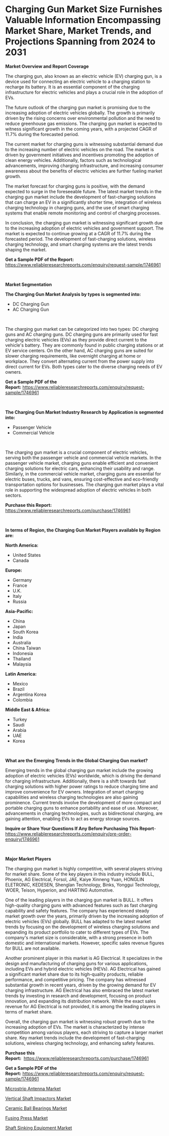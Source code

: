 <p><h1>Charging Gun Market Size Furnishes Valuable Information Encompassing Market Share, Market Trends, and Projections Spanning from 2024 to 2031</h1></p><p><strong>Market Overview and Report Coverage</strong></p>
<p><p>The charging gun, also known as an electric vehicle (EV) charging gun, is a device used for connecting an electric vehicle to a charging station to recharge its battery. It is an essential component of the charging infrastructure for electric vehicles and plays a crucial role in the adoption of EVs.</p><p>The future outlook of the charging gun market is promising due to the increasing adoption of electric vehicles globally. The growth is primarily driven by the rising concerns over environmental pollution and the need to reduce greenhouse gas emissions. The charging gun market is expected to witness significant growth in the coming years, with a projected CAGR of 11.7% during the forecasted period.</p><p>The current market for charging guns is witnessing substantial demand due to the increasing number of electric vehicles on the road. The market is driven by government initiatives and incentives promoting the adoption of clean energy vehicles. Additionally, factors such as technological advancements, improving charging infrastructure, and increasing consumer awareness about the benefits of electric vehicles are further fueling market growth.</p><p>The market forecast for charging guns is positive, with the demand expected to surge in the foreseeable future. The latest market trends in the charging gun market include the development of fast-charging solutions that can charge an EV in a significantly shorter time, integration of wireless charging technology in charging guns, and the use of smart charging systems that enable remote monitoring and control of charging processes.</p><p>In conclusion, the charging gun market is witnessing significant growth due to the increasing adoption of electric vehicles and government support. The market is expected to continue growing at a CAGR of 11.7% during the forecasted period. The development of fast-charging solutions, wireless charging technology, and smart charging systems are the latest trends shaping the market.</p></p>
<p><strong>Get a Sample PDF of the Report:</strong> <a href="https://www.reliableresearchreports.com/enquiry/request-sample/1746961">https://www.reliableresearchreports.com/enquiry/request-sample/1746961</a></p>
<p>&nbsp;</p>
<p><strong>Market Segmentation</strong></p>
<p><strong>The Charging Gun Market Analysis by types is segmented into:</strong></p>
<p><ul><li>DC Charging Gun</li><li>AC Charging Gun</li></ul></p>
<p>&nbsp;</p>
<p><p>The charging gun market can be categorized into two types: DC charging guns and AC charging guns. DC charging guns are primarily used for fast charging electric vehicles (EVs) as they provide direct current to the vehicle's battery. They are commonly found in public charging stations or at EV service centers. On the other hand, AC charging guns are suited for slower charging requirements, like overnight charging at home or workplace. They convert alternating current from the power supply into direct current for EVs. Both types cater to the diverse charging needs of EV owners.</p></p>
<p><strong>Get a Sample PDF of the Report:</strong>&nbsp;<a href="https://www.reliableresearchreports.com/enquiry/request-sample/1746961">https://www.reliableresearchreports.com/enquiry/request-sample/1746961</a></p>
<p>&nbsp;</p>
<p><strong>The Charging Gun Market Industry Research by Application is segmented into:</strong></p>
<p><ul><li>Passenger Vehicle</li><li>Commercial Vehicle</li></ul></p>
<p>&nbsp;</p>
<p><p>The charging gun market is a crucial component of electric vehicles, serving both the passenger vehicle and commercial vehicle markets. In the passenger vehicle market, charging guns enable efficient and convenient charging solutions for electric cars, enhancing their usability and range. Similarly, in the commercial vehicle market, charging guns are essential for electric buses, trucks, and vans, ensuring cost-effective and eco-friendly transportation options for businesses. The charging gun market plays a vital role in supporting the widespread adoption of electric vehicles in both sectors.</p></p>
<p><strong>Purchase this Report:</strong>&nbsp; <a href="https://www.reliableresearchreports.com/purchase/1746961">https://www.reliableresearchreports.com/purchase/1746961</a></p>
<p>&nbsp;</p>
<p><strong>In terms of Region, the Charging Gun Market Players available by Region are:</strong></p>
<p>
    <p> <strong> North America: </strong>
        <ul>
            <li>United States</li>
            <li>Canada</li>
        </ul>
        </p> 
    <p> <strong> Europe: </strong>
        <ul>
            <li>Germany</li>
            <li>France</li>
            <li>U.K.</li>
            <li>Italy</li>
            <li>Russia</li>
        </ul>
        </p> 
    <p> <strong> Asia-Pacific: </strong>
        <ul>
            <li>China</li>
            <li>Japan</li>
            <li>South Korea</li>
            <li>India</li>
            <li>Australia</li>
            <li>China Taiwan</li>
            <li>Indonesia</li>
            <li>Thailand</li>
            <li>Malaysia</li>
        </ul>
        </p> 
    <p> <strong> Latin America: </strong>
        <ul>
            <li>Mexico</li>
            <li>Brazil</li>
            <li>Argentina Korea</li>
            <li>Colombia</li>
        </ul>
        </p> 
    <p> <strong> Middle East & Africa: </strong>
        <ul>
            <li>Turkey</li>
            <li>Saudi</li>
            <li>Arabia</li>
            <li>UAE</li>
            <li>Korea</li>
        </ul>
    </p>
    </p>
<p>&nbsp;</p>
<p><strong>What are the Emerging Trends in the Global Charging Gun market?</strong></p>
<p><p>Emerging trends in the global charging gun market include the growing adoption of electric vehicles (EVs) worldwide, which is driving the demand for charging infrastructure. Additionally, there is a shift towards fast charging solutions with higher power ratings to reduce charging time and improve convenience for EV owners. Integration of smart charging capabilities and wireless charging technologies are also gaining prominence. Current trends involve the development of more compact and portable charging guns to enhance portability and ease of use. Moreover, advancements in charging technologies, such as bidirectional charging, are gaining attention, enabling EVs to act as energy storage sources.</p></p>
<p><strong>Inquire or Share Your Questions If Any Before Purchasing This Report</strong>- <a href="https://www.reliableresearchreports.com/enquiry/pre-order-enquiry/1746961">https://www.reliableresearchreports.com/enquiry/pre-order-enquiry/1746961</a></p>
<p>&nbsp;</p>
<p><strong>Major Market Players</strong></p>
<p><p>The charging gun market is highly competitive, with several players striving for market share. Some of the key players in this industry include BULL, Phoenix, AG Electrical, Forsol, JAE, Kaiye Xinneng Yuan, HONGLIN ELETRONIC, KEDESEN, Shenglan Technology, Binks, Yonggui Technology, WOER, Teison, Hyperion, and HARTING Automotive.</p><p>One of the leading players in the charging gun market is BULL. It offers high-quality charging guns with advanced features such as fast charging capability and safety features. The company has experienced steady market growth over the years, primarily driven by the increasing adoption of electric vehicles (EVs) globally. BULL has adapted to the latest market trends by focusing on the development of wireless charging solutions and expanding its product portfolio to cater to different types of EVs. The company's market size is considerable, with a strong presence in both domestic and international markets. However, specific sales revenue figures for BULL are not available.</p><p>Another prominent player in this market is AG Electrical. It specializes in the design and manufacturing of charging guns for various applications, including EVs and hybrid electric vehicles (HEVs). AG Electrical has gained a significant market share due to its high-quality products, reliable performance, and competitive pricing. The company has witnessed substantial growth in recent years, driven by the growing demand for EV charging infrastructure. AG Electrical has also embraced the latest market trends by investing in research and development, focusing on product innovation, and expanding its distribution network. While the exact sales revenue for AG Electrical is not provided, it is among the leading players in terms of market share.</p><p>Overall, the charging gun market is witnessing robust growth due to the increasing adoption of EVs. The market is characterized by intense competition among various players, each striving to capture a larger market share. Key market trends include the development of fast-charging solutions, wireless charging technology, and enhancing safety features.</p></p>
<p><strong>Purchase this Report:</strong>&nbsp;&nbsp;<a href="https://www.reliableresearchreports.com/purchase/1746961">https://www.reliableresearchreports.com/purchase/1746961</a></p>
<p></p>
<p><strong>Get a Sample PDF of the Report:</strong>&nbsp;<a href="https://www.reliableresearchreports.com/enquiry/request-sample/1746961">https://www.reliableresearchreports.com/enquiry/request-sample/1746961</a></p>
<p><p><a href="https://github.com/AKSHATREPORTPRIME/Market-Research-Report-List-2/blob/main/microstrip-antenna-market.md">Microstrip Antenna Market</a></p><p><a href="https://github.com/rexevange/Market-Research-Report-List-2/blob/main/vertical-shaft-impactors-market.md">Vertical Shaft Impactors Market</a></p><p><a href="https://github.com/FassouRP/Market-Research-Report-List-2/blob/main/ceramic-ball-bearings-market.md">Ceramic Ball Bearings Market</a></p><p><a href="https://github.com/Chiragrp26/Market-Research-Report-List-2/blob/main/fusing-press-market.md">Fusing Press Market</a></p><p><a href="https://github.com/lilstefpacute/Market-Research-Report-List-2/blob/main/shaft-sinking-equipment-market.md">Shaft Sinking Equipment Market</a></p></p>